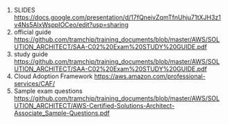 1. SLIDES  https://docs.google.com/presentation/d/17fQneivZqmTfnUhju71tXJH3z1v4Ns5AIxWsppIOCeo/edit?usp=sharing
2. official guide https://github.com/tramchip/training_documents/blob/master/AWS/SOLUTION_ARCHITECT/SAA-C02%20Exam%20STUDY%20GUIDE.pdf
3. study guide https://github.com/tramchip/training_documents/blob/master/AWS/SOLUTION_ARCHITECT/SAA-C02%20Exam%20STUDY%20GUIDE.pdf
4. Cloud Adoption Framework https://aws.amazon.com/professional-services/CAF/
5. Sample exam questions https://github.com/tramchip/training_documents/blob/master/AWS/SOLUTION_ARCHITECT/AWS-Certified-Solutions-Architect-Associate_Sample-Questions.pdf
